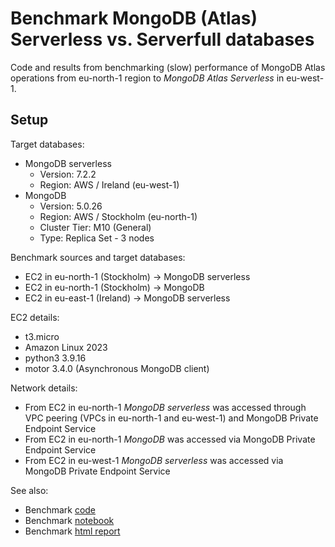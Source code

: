 # Benchmark MongoDB (Atlas) Serverless vs. Serverfull databases

Code and results from benchmarking (slow) performance of MongoDB Atlas operations from eu-north-1 region to *MongoDB Atlas Serverless* in eu-west-1.

## Setup

Target databases:
* MongoDB serverless
  * Version: 7.2.2
  * Region: AWS / Ireland (eu-west-1)
* MongoDB 
  * Version: 5.0.26 
  * Region: AWS / Stockholm (eu-north-1)
  * Cluster Tier: M10 (General)
  * Type: Replica Set - 3 nodes

Benchmark sources and target databases:
* EC2 in eu-north-1 (Stockholm) -> MongoDB serverless
* EC2 in eu-north-1 (Stockholm) -> MongoDB
* EC2 in eu-east-1 (Ireland) -> MongoDB serverless

EC2 details:
* t3.micro
* Amazon Linux 2023
* python3 3.9.16
* motor 3.4.0 (Asynchronous MongoDB client)

Network details:
* From EC2 in eu-north-1 *MongoDB serverless* was accessed through VPC peering (VPCs in eu-north-1 and eu-west-1) and MongoDB Private Endpoint Service
* From EC2 in eu-north-1 *MongoDB* was accessed via MongoDB Private Endpoint Service
* From EC2 in eu-west-1 *MongoDB serverless* was accessed via MongoDB Private Endpoint Service

See also:
* Benchmark [code](./mongodb_serverless_benchmark/mongo_benchmark.py)
* Benchmark [notebook](mongo_serverless_benchmark.ipynb)
* Benchmark [html report](mongo_serverless_benchmark.html)
